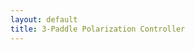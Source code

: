```yaml
---
layout: default
title: 3-Paddle Polarization Controller
---
```



<div id="ggbApplet1"></div>
<div id="ggbApplet2"></div>
<div id="ggbApplet3"></div>

<script>
  function ggbOnInit(param) {
	  if (param == "ggbApplet1") {
		  // init update listeners for ggbApplet1
		  ggbApplet1.registerObjectUpdateListener("P0", "abcListener");
		  ggbApplet1.registerObjectUpdateListener("P1", "abcListener");
		  ggbApplet1.registerObjectUpdateListener("P2", "abcListener");
	  }
  }

  function abcListener(objName) {
    // get value from applet1 and set value in applet2 and applet3	 
	  var changedValue = ggbApplet1.getValue(objName);
	  switch(objName) {
		  case "PO": ggbApplet2.setValue("P", changedValue);
		    break;
		  case "P1": ggbApplet3.setValue("P", changedValue);
		}			
  } 
  
  var applet1 = new GGBApplet(createGGBParams("ggbApplet1", "hdmsanwn"), true);
  var applet2 = new GGBApplet(createGGBParams("ggbApplet2", "ar9nzxm3"), true);
	var applet3 = new GGBApplet(createGGBParams("ggbApplet3", "ar9nzxm3"), true);
  window.onload = function() {
	  applet1.inject('ggbApplet1');
	  applet2.inject('ggbApplet2');
		applet3.inject('ggbApplet3');
};
</script>
